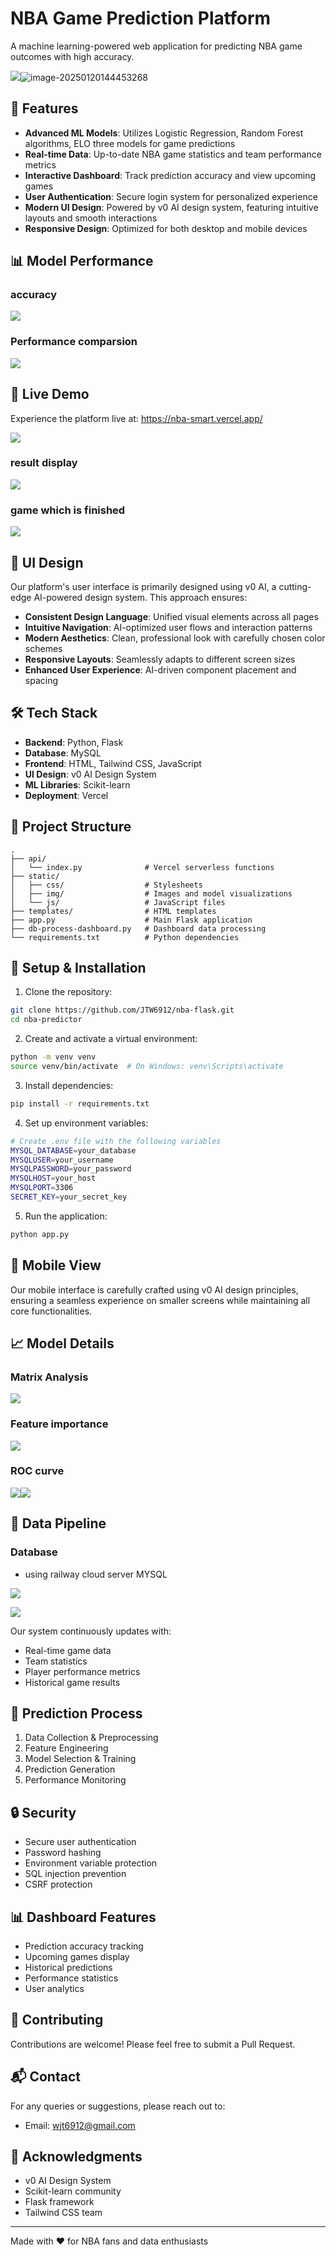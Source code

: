 # NBA Game Prediction Platform

A machine learning-powered web application for predicting NBA game outcomes with high accuracy.

![](https://raw.githubusercontent.com/JTW6912/image/main/image-20250120144429114.png)![image-20250120144453268](./assets/image-20250120144453268.png)

## 🌟 Features

- **Advanced ML Models**: Utilizes Logistic Regression, Random Forest algorithms, ELO three models for game predictions
- **Real-time Data**: Up-to-date NBA game statistics and team performance metrics
- **Interactive Dashboard**: Track prediction accuracy and view upcoming games
- **User Authentication**: Secure login system for personalized experience
- **Modern UI Design**: Powered by v0 AI design system, featuring intuitive layouts and smooth interactions
- **Responsive Design**: Optimized for both desktop and mobile devices

## 📊 Model Performance

### accuracy

![](https://raw.githubusercontent.com/JTW6912/image/main/image-20250120144539093.png)

### Performance comparsion

![](https://raw.githubusercontent.com/JTW6912/image/main/image-20250120144549889.png)

## 🚀 Live Demo

Experience the platform live at: https://nba-smart.vercel.app/

![](https://raw.githubusercontent.com/JTW6912/image/main/image-20250120144856606.png)

### result display

![](https://raw.githubusercontent.com/JTW6912/image/main/image-20250120145331503.png)

### game which is finished

![](https://raw.githubusercontent.com/JTW6912/image/main/image-20250120145359943.png)

## 🎨 UI Design

Our platform's user interface is primarily designed using v0 AI, a cutting-edge AI-powered design system. This approach ensures:

- **Consistent Design Language**: Unified visual elements across all pages
- **Intuitive Navigation**: AI-optimized user flows and interaction patterns
- **Modern Aesthetics**: Clean, professional look with carefully chosen color schemes
- **Responsive Layouts**: Seamlessly adapts to different screen sizes
- **Enhanced User Experience**: AI-driven component placement and spacing

## 🛠 Tech Stack

- **Backend**: Python, Flask
- **Database**: MySQL
- **Frontend**: HTML, Tailwind CSS, JavaScript
- **UI Design**: v0 AI Design System
- **ML Libraries**: Scikit-learn
- **Deployment**: Vercel

## 📂 Project Structure

```
.
├── api/
│   └── index.py              # Vercel serverless functions
├── static/
│   ├── css/                  # Stylesheets
│   ├── img/                  # Images and model visualizations
│   └── js/                   # JavaScript files
├── templates/                # HTML templates
├── app.py                    # Main Flask application
├── db-process-dashboard.py   # Dashboard data processing
└── requirements.txt          # Python dependencies
```

## 🔧 Setup & Installation

1. Clone the repository:
```bash
git clone https://github.com/JTW6912/nba-flask.git
cd nba-predictor
```

2. Create and activate a virtual environment:
```bash
python -m venv venv
source venv/bin/activate  # On Windows: venv\Scripts\activate
```

3. Install dependencies:
```bash
pip install -r requirements.txt
```

4. Set up environment variables:
```bash
# Create .env file with the following variables
MYSQL_DATABASE=your_database
MYSQLUSER=your_username
MYSQLPASSWORD=your_password
MYSQLHOST=your_host
MYSQLPORT=3306
SECRET_KEY=your_secret_key
```

5. Run the application:
```bash
python app.py
```

## 📱 Mobile View

Our mobile interface is carefully crafted using v0 AI design principles, ensuring a seamless experience on smaller screens while maintaining all core functionalities.

## 📈 Model Details

### Matrix Analysis

![](https://raw.githubusercontent.com/JTW6912/image/main/image-20250120144641469.png)

### Feature importance

<img src="https://raw.githubusercontent.com/JTW6912/image/main/20250122102651605.png" style="zoom:100%;" />

### ROC curve

<img src="https://raw.githubusercontent.com/JTW6912/image/main/20250122103015853.png"  />![](https://raw.githubusercontent.com/JTW6912/image/main/20250122103044389.png)

## 🔄 Data Pipeline

### Database

- using railway cloud server MYSQL

![](https://raw.githubusercontent.com/JTW6912/image/main/image-20250120145745139.png)

![](https://raw.githubusercontent.com/JTW6912/image/main/image-20250120145807931.png)

Our system continuously updates with:
- Real-time game data
- Team statistics
- Player performance metrics
- Historical game results

## 🎯 Prediction Process

1. Data Collection & Preprocessing
2. Feature Engineering
3. Model Selection & Training
4. Prediction Generation
5. Performance Monitoring

## 🔒 Security

- Secure user authentication
- Password hashing
- Environment variable protection
- SQL injection prevention
- CSRF protection

## 📊 Dashboard Features

- Prediction accuracy tracking
- Upcoming games display
- Historical predictions
- Performance statistics
- User analytics

## 🤝 Contributing

Contributions are welcome! Please feel free to submit a Pull Request.

## 📬 Contact

For any queries or suggestions, please reach out to:
- Email: wjt6912@gmail.com

## 🙏 Acknowledgments

- v0 AI Design System
- Scikit-learn community
- Flask framework
- Tailwind CSS team

---
Made with ❤️ for NBA fans and data enthusiasts 